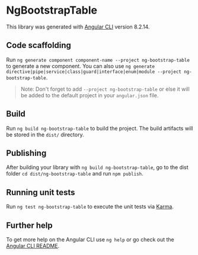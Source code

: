 # NgBootstrapTable

This library was generated with [Angular CLI](https://github.com/angular/angular-cli) version 8.2.14.

## Code scaffolding

Run `ng generate component component-name --project ng-bootstrap-table` to generate a new component. You can also use `ng generate directive|pipe|service|class|guard|interface|enum|module --project ng-bootstrap-table`.
> Note: Don't forget to add `--project ng-bootstrap-table` or else it will be added to the default project in your `angular.json` file. 

## Build

Run `ng build ng-bootstrap-table` to build the project. The build artifacts will be stored in the `dist/` directory.

## Publishing

After building your library with `ng build ng-bootstrap-table`, go to the dist folder `cd dist/ng-bootstrap-table` and run `npm publish`.

## Running unit tests

Run `ng test ng-bootstrap-table` to execute the unit tests via [Karma](https://karma-runner.github.io).

## Further help

To get more help on the Angular CLI use `ng help` or go check out the [Angular CLI README](https://github.com/angular/angular-cli/blob/master/README.md).
